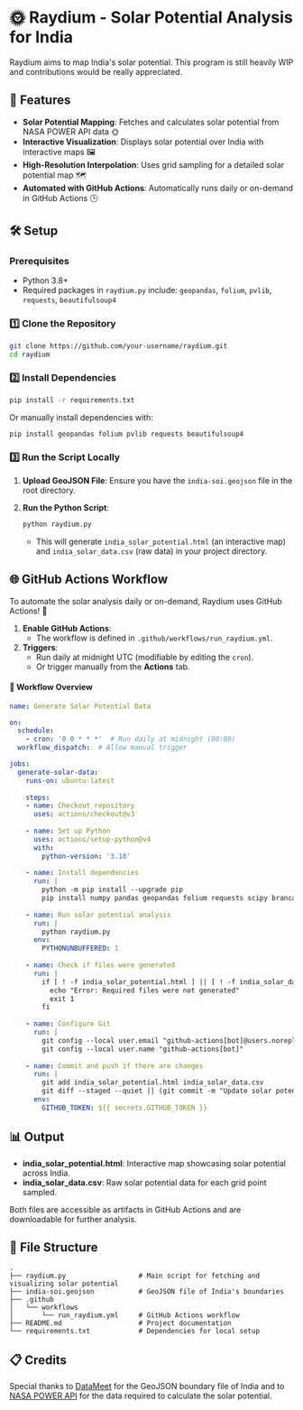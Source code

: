 # 🌞 Raydium - Solar Potential Analysis for India

Raydium aims to map India's solar potential. This program is still heavily WIP and contributions would be really appreciated. 

## 🌟 Features

- **Solar Potential Mapping**: Fetches and calculates solar potential from NASA POWER API data 🌞
- **Interactive Visualization**: Displays solar potential over India with interactive maps 🖼️
- **High-Resolution Interpolation**: Uses grid sampling for a detailed solar potential map 🗺️
- **Automated with GitHub Actions**: Automatically runs daily or on-demand in GitHub Actions 🕒

## 🛠️ Setup

### Prerequisites
- Python 3.8+
- Required packages in `raydium.py` include: `geopandas`, `folium`, `pvlib`, `requests`, `beautifulsoup4`

### 1️⃣ Clone the Repository

```bash
git clone https://github.com/your-username/raydium.git
cd raydium
```

### 2️⃣ Install Dependencies

```bash
pip install -r requirements.txt
```

Or manually install dependencies with:

```bash
pip install geopandas folium pvlib requests beautifulsoup4
```

### 3️⃣ Run the Script Locally

1. **Upload GeoJSON File**: Ensure you have the `india-soi.geojson` file in the root directory.
2. **Run the Python Script**:

   ```bash
   python raydium.py
   ```

   - This will generate `india_solar_potential.html` (an interactive map) and `india_solar_data.csv` (raw data) in your project directory.

## 🌐 GitHub Actions Workflow

To automate the solar analysis daily or on-demand, Raydium uses GitHub Actions! 🎉

1. **Enable GitHub Actions**:
   - The workflow is defined in `.github/workflows/run_raydium.yml`.
2. **Triggers**:
   - Run daily at midnight UTC (modifiable by editing the `cron`).
   - Or trigger manually from the **Actions** tab.

#### 📝 Workflow Overview

```yaml
name: Generate Solar Potential Data

on:
  schedule:
    - cron: '0 0 * * *'  # Run daily at midnight (00:00)
  workflow_dispatch:  # Allow manual trigger

jobs:
  generate-solar-data:
    runs-on: ubuntu-latest
    
    steps:
    - name: Checkout repository
      uses: actions/checkout@v3
      
    - name: Set up Python
      uses: actions/setup-python@v4
      with:
        python-version: '3.10'
        
    - name: Install dependencies
      run: |
        python -m pip install --upgrade pip
        pip install numpy pandas geopandas folium requests scipy branca
        
    - name: Run solar potential analysis
      run: |
        python raydium.py
      env:
        PYTHONUNBUFFERED: 1
        
    - name: Check if files were generated
      run: |
        if [ ! -f india_solar_potential.html ] || [ ! -f india_solar_data.csv ]; then
          echo "Error: Required files were not generated"
          exit 1
        fi
        
    - name: Configure Git
      run: |
        git config --local user.email "github-actions[bot]@users.noreply.github.com"
        git config --local user.name "github-actions[bot]"
        
    - name: Commit and push if there are changes
      run: |
        git add india_solar_potential.html india_solar_data.csv
        git diff --staged --quiet || (git commit -m "Update solar potential data [skip ci]" && git push)
      env:
        GITHUB_TOKEN: ${{ secrets.GITHUB_TOKEN }}

```

## 📊 Output

- **india_solar_potential.html**: Interactive map showcasing solar potential across India.
- **india_solar_data.csv**: Raw solar potential data for each grid point sampled.

Both files are accessible as artifacts in GitHub Actions and are downloadable for further analysis.

## 📂 File Structure

```plaintext
.
├── raydium.py                  # Main script for fetching and visualizing solar potential
├── india-soi.geojson           # GeoJSON file of India's boundaries
├── .github
│   └── workflows
│       └── run_raydium.yml     # GitHub Actions workflow
├── README.md                   # Project documentation
└── requirements.txt            # Dependencies for local setup
```

## 📋 Credits

Special thanks to [DataMeet](https://github.com/datameet/maps/blob/master/Country/india-soi.geojson) for the GeoJSON boundary file of India and to [NASA POWER API](https://power.larc.nasa.gov/docs/services/api/) for the data required to calculate the solar potential.
